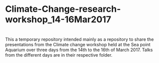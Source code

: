# Climate-Change-research-workshop_14-16Mar2017
# 
This a temporary repository intended mainly as a repository to share the 
presentations from the Climate change workshop held at the Sea point 
Aquarium over three days from the 14th to the 16th of March 2017. Talks from the different days are in their respective folder.
